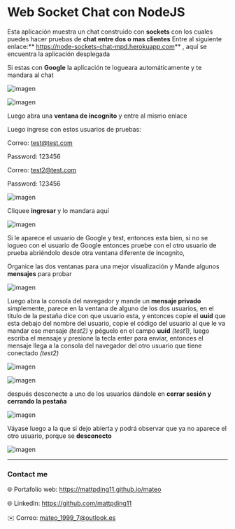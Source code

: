 # Web Socket Chat con NodeJS

Esta aplicación muestra un chat construido con **sockets** con los cuales puedes hacer pruebas de **chat entre dos o mas clientes**
Entre al siguiente enlace:** <https://node-sockets-chat-mpd.herokuapp.com>** , aquí se encuentra la aplicación desplegada

Si estas con **Google** la aplicación te logueara automáticamente y te mandara al chat

![imagen](https://res.cloudinary.com/drbotbbjb/image/upload/v1653986474/Screenshot_159_i2wpjr.png)

![imagen]( https://res.cloudinary.com/drbotbbjb/image/upload/v1653986475/Screenshot_160_x8onyv.png)

Luego abra una **ventana de incognito** y entre al mismo enlace

Luego ingrese con estos usuarios de pruebas:

Correo: test@test.com

Password: 123456

Correo: test2@test.com

Password: 123456

![imagen]( https://res.cloudinary.com/drbotbbjb/image/upload/v1653986474/Screenshot_161_y2yoci.png)

Cliquee **ingresar** y lo mandara aquí

![imagen](https://res.cloudinary.com/drbotbbjb/image/upload/v1653986476/Screenshot_162_ggylfm.png)

Si le aparece el usuario de Google y test, entonces esta bien, si no se logueo con el usuario de Google entonces pruebe con el otro usuario de prueba abriéndolo desde otra ventana diferente de incognito, 

Organice las dos ventanas para una mejor visualización y Mande algunos **mensajes** para probar

![imagen](
https://res.cloudinary.com/drbotbbjb/image/upload/v1653986477/Screenshot_163_ogyd60.png)


Luego abra la consola del navegador y mande un **mensaje privado** simplemente, parece en la ventana de alguno de los dos usuarios, en el titulo de la pestaña dice con que usuario esta, y entonces copie el **uuid** que esta debajo del nombre del usuario, copie el código del usuario al que le va mandar ese mensaje _(test2)_ y péguelo en el campo **uuid** _(test1)_, luego escriba el mensaje y presione la tecla enter para enviar, entonces el mensaje llega a la consola del navegador del otro usuario que tiene conectado _(test2)_

![imagen](https://res.cloudinary.com/drbotbbjb/image/upload/v1653986475/Screenshot_164_otjoca.png)

![imagen](https://res.cloudinary.com/drbotbbjb/image/upload/v1653986475/Screenshot_165_s9dk6d.png)


después desconecte a uno de los usuarios dándole en **cerrar sesión y cerrando la pestaña** 

![imagen](https://res.cloudinary.com/drbotbbjb/image/upload/v1653986476/Screenshot_166_sjkwr0.png)

Váyase luego a la que si dejo abierta y podrá observar que ya no aparece el otro usuario, porque se **desconecto**

![imagen](https://res.cloudinary.com/drbotbbjb/image/upload/v1653986475/Screenshot_167_wqd9eq.png)

---

### Contact me
 
🌐 Portafolio web: https://mattpding11.github.io/mateo 
  
🌐 LinkedIn: https://github.com/mattpding11
  
✉️ Correo: mateo_1999_7@outlook.es

